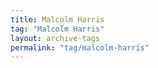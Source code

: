 ```yaml
---
title: Malcolm Harris
tag: "Malcolm Harris"
layout: archive-tags
permalink: "tag/malcolm-harris"
---
```

